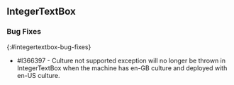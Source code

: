 ## IntegerTextBox

### Bug Fixes
{:#integertextbox-bug-fixes}
       
* \#I366397 - Culture not supported exception will no longer be thrown in IntegerTextBox when the machine has en-GB culture and deployed with en-US culture.
